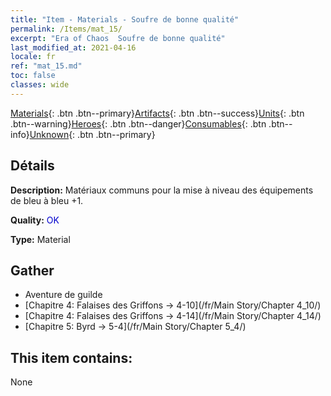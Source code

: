```yaml
---
title: "Item - Materials - Soufre de bonne qualité"
permalink: /Items/mat_15/
excerpt: "Era of Chaos  Soufre de bonne qualité"
last_modified_at: 2021-04-16
locale: fr
ref: "mat_15.md"
toc: false
classes: wide
---
```

 [Materials](/fr/Items/){: .btn .btn--primary}[Artifacts](/fr/Items/Artifacts/){: .btn .btn--success}[Units](/fr/Items/Units/){: .btn .btn--warning}[Heroes](/fr/Items/Heroes/){: .btn .btn--danger}[Consumables](/fr/Items/Consumables/){: .btn .btn--info}[Unknown](/fr/Items/Unknown/){: .btn .btn--primary}

## Détails
 **Description:** Matériaux communs pour la mise à niveau des équipements de bleu à bleu +1.

 **Quality:** <span style="color: #0000CD">OK</span>

 **Type:** Material

## Gather

*    Aventure de guilde 
*    [Chapitre 4: Falaises des Griffons -> 4-10](/fr/Main Story/Chapter 4_10/) 
*    [Chapitre 4: Falaises des Griffons -> 4-14](/fr/Main Story/Chapter 4_14/) 
*    [Chapitre 5: Byrd -> 5-4](/fr/Main Story/Chapter 5_4/) 

## This item contains:

  None

